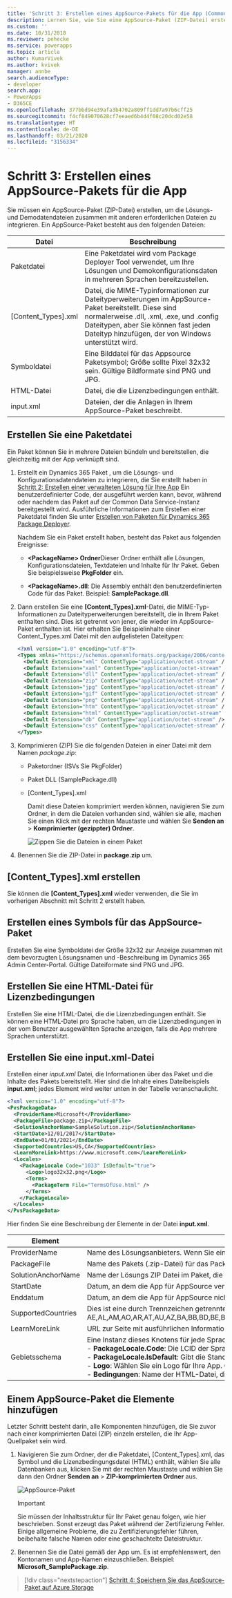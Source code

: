 ```yaml
---
title: 'Schritt 3: Erstellen eines AppSource-Pakets für die App (Common Data Service) | Microsoft Docs'
description: Lernen Sie, wie Sie eine AppSource-Paket (ZIP-Datei) erstellen, um die Lösungs- und Demodatendateien zusammen mit anderen erforderlichen Dateien zu integrieren.
ms.custom: ''
ms.date: 10/31/2018
ms.reviewer: pehecke
ms.service: powerapps
ms.topic: article
author: KumarVivek
ms.author: kvivek
manager: annbe
search.audienceType:
- developer
search.app:
- PowerApps
- D365CE
ms.openlocfilehash: 377bbd94e39afa3b4702a809ff1dd7a97b6cff25
ms.sourcegitcommit: f4cf849070628cf7eeaed6b4d4f08c20dcd02e58
ms.translationtype: HT
ms.contentlocale: de-DE
ms.lasthandoff: 03/21/2020
ms.locfileid: "3156334"
---
```

# <a name="step-3-create-an-appsource-package-for-your-app"></a>Schritt 3: Erstellen eines AppSource-Pakets für die App

Sie müssen ein AppSource-Paket (ZIP-Datei) erstellen, um die Lösungs- und Demodatendateien zusammen mit anderen erforderlichen Dateien zu integrieren. Ein AppSource-Paket besteht aus den folgenden Dateien:

|Datei|Beschreibung|
|--|--|
|Paketdatei|Eine Paketdatei wird vom Package Deployer Tool verwendet, um Ihre Lösungen und Demokonfigurationsdaten in mehreren Sprachen bereitzustellen.|
|[Content_Types].xml|Datei, die MIME-Typinformationen zur Dateityperweiterungen im AppSource-Paket bereitstellt. Diese sind normalerweise .dll, .xml, .exe, und .config Dateitypen, aber Sie können fast jeden Dateityp hinzufügen, der von Windows unterstützt wird.|
|Symboldatei|Eine Bilddatei für das Appsource Paketsymbol; Größe sollte Pixel 32x32 sein. Gültige Bildformate sind PNG und JPG.|
|HTML-Datei|Datei, die die Lizenzbedingungen enthält.|
|input.xml|Dateien, der die Anlagen in Ihrem AppSource-Paket beschreibt.|


## <a name="create-a-package-file"></a>Erstellen Sie eine Paketdatei

Ein Paket können Sie in mehrere Dateien bündeln und bereitstellen, die gleichzeitig mit der App verknüpft sind. 

1. Erstellt ein Dynamics 365 Paket , um die Lösungs- und Konfigurationsdatendateien zu integrieren, die Sie erstellt haben in [Schritt 2: Erstellen einer verwalteten Lösung für Ihre App](create-solution-app-appsource.md) Ein benutzerdefinierter Code, der ausgeführt werden kann, bevor, während oder nachdem das Paket auf der Common Data Service-Instanz bereitgestellt wird. Ausführliche Informationen zum Erstellen einer Paketdatei finden Sie unter [Erstellen von Paketen für Dynamics 365 Package Deployer](/dynamics365/customer-engagement/developer/create-packages-package-deployer).

    Nachdem Sie ein Paket erstellt haben, besteht das Paket aus folgenden Ereignisse:

    - **\<PackageName> Ordner**Dieser Ordner enthält alle Lösungen, Konfigurationsdateien, Textdateien und Inhalte für Ihr Paket. Geben Sie beispielsweise **PkgFolder** ein.  
  
    - **\<PackageName>.dll**: Die Assembly enthält den benutzerdefinierten Code für das Paket. Beispiel: **SamplePackage.dll**.

2. Dann erstellen Sie eine **[Content_Types].xml**-Datei, die MIME-Typ-Informationen zu Dateityperweiterungen bereitstellt, die in Ihrem Paket enthalten sind. Dies ist getrennt von jener, die wieder im AppSource-Paket enthalten ist. Hier erhalten Sie Beispielinhalte einer Content_Types.xml Datei mit den aufgelisteten Dateitypen:

    ```xml
    <?xml version="1.0" encoding="utf-8"?>
    <Types xmlns="https://schemas.openxmlformats.org/package/2006/content-types">
      <Default Extension="xml" ContentType="application/octet-stream" />
      <Default Extension="xaml" ContentType="application/octet-stream" />
      <Default Extension="dll" ContentType="application/octet-stream" />
      <Default Extension="zip" ContentType="application/octet-stream" />
      <Default Extension="jpg" ContentType="application/octet-stream" />
      <Default Extension="gif" ContentType="application/octet-stream" />
      <Default Extension="png" ContentType="application/octet-stream" />
      <Default Extension="htm" ContentType="application/octet-stream" />
      <Default Extension="html" ContentType="application/octet-stream" />
      <Default Extension="db" ContentType="application/octet-stream" />
      <Default Extension="css" ContentType="application/octet-stream" />
    </Types>
    ```

3. Komprimieren (ZIP) Sie die folgenden Dateien in einer Datei mit dem Namen *package.zip*:
   - Paketordner (ISVs Sie PkgFolder)
   - Paket DLL (SamplePackage.dll)
   - [Content_Types].xml

     Damit diese Dateien komprimiert werden können, navigieren Sie zum Ordner, in dem die Dateien vorhanden sind, wählen sie alle, machen Sie einen Klick mit der rechten Maustaste und wählen Sie **Senden an** > **Komprimierter (gezippter) Ordner**.

     ![Zippen Sie die Dateien in einem Paket](media/appsource-zip-package.png) 

4. Benennen Sie die ZIP-Datei in **package.zip** um.

## <a name="create-content_typesxml"></a>[Content_Types].xml erstellen

Sie können die **[Content_Types].xml** wieder verwenden, die Sie im vorherigen Abschnitt mit Schritt 2 erstellt haben.

## <a name="create-an-icon-for-your-appsource-package"></a>Erstellen eines Symbols für das AppSource-Paket

Erstellen Sie eine Symboldatei der Größe 32x32 zur Anzeige zusammen mit dem bevorzugten Lösungsnamen und -Beschreibung im Dynamics 365 Admin Center-Portal. Gültige Dateiformate sind PNG und JPG.

## <a name="create-an-html-file-for-license-terms"></a>Erstellen Sie eine HTML-Datei für Lizenzbedingungen

Erstellen Sie eine HTML-Datei, die die Lizenzbedingungen enthält. Sie können eine HTML-Datei pro Sprache haben, um die Lizenzbedingungen in der vom Benutzer ausgewählten Sprache anzeigen, falls die App mehrere Sprachen unterstützt.

## <a name="create-inputxml-file"></a>Erstellen Sie eine input.xml-Datei

Erstellen einer *input.xml* Datei, die Informationen über das Paket und die Inhalte des Pakets bereitstellt. Hier sind die Inhalte eines Dateibeispiels **input.xml**; jedes Element wird weiter unten in der Tabelle veranschaulicht.

```xml
<?xml version="1.0" encoding="utf-8"?>
<PvsPackageData>
  <ProviderName>Microsoft</ProviderName>
  <PackageFile>package.zip</PackageFile>
  <SolutionAnchorName>SampleSolution.zip</SolutionAnchorName>
  <StartDate>12/01/2017</StartDate>
  <EndDate>01/01/2021</EndDate>
  <SupportedCountries>US,CA</SupportedCountries>
  <LearnMoreLink>https://www.microsoft.com</LearnMoreLink>
  <Locales>
    <PackageLocale Code="1033" IsDefault="true">
      <Logo>logo32x32.png</Logo>
      <Terms>
        <PackageTerm File="TermsOfUse.html" />
      </Terms>
    </PackageLocale>
  </Locales>
</PvsPackageData>
```


Hier finden Sie eine Beschreibung der Elemente in der Datei **input.xml**.

|Element|Beschreibung|
|--|--|
|ProviderName|Name des Lösungsanbieters. Wenn Sie ein Team als Microsoft werden, geben Sie **Microsoft** an.|
|PackageFile|Name des Pakets (.zip-Datei) für das Package Deployer Tool. Dies sollte die Paketassembly, den Paketordner mit Ihren App-Anlagen und die Content_Types.xml-Datei enthalten. Die package.zip-Datei wird unter dem Abschnitt [Erstellen einer Paketdatei](#create-a-package-file) erstellt.|
|SolutionAnchorName|Name der Lösungs ZIP Datei im Paket, die für den Anzeigenamen und die Beschreibung der Lösungsanlagen verwendet wird.|
|StartDate|Datum, an dem die App für AppSource verfügbar ist. Das Datumsformat ist TT/MM/JJJJ.|
|Enddatum|Datum, an dem die App für AppSource nicht mehr verfügbar ist. Das Datumsformat ist TT/MM/JJJJ.|
|SupportedCountries|Dies ist eine durch Trennzeichen getrennte Liste mit Ländern oder Regionen, in denen die App verfügbar sein soll. Zurzeit werden folgende Länder unterstützt: AE,AL,AM,AO,AR,AT,AU,AZ,BA,BB,BD,BE,BG,BH,BM,BN,BO,BR,BY,CA,CH,CI,CL,CM,CO,CR,CV,CW,CY,CZ,DE,DK,DO,DZ,EC,EE,EG,ES,FI,FR,GB,GE,GH,GR,GT,HK,HN,HR,HU,ID,IE,IL,IN,IQ,IS,IT,JM,JO,JP,KE,KG,KN,KR,KW,KY,KZ,LB,LK,LT,LU,LV,LY,MA,MC,MD,ME,MK,MN,MO,MT,MU,MX,MY,NG,NI,NL,NO,NZ,OM,PA,PE,PH,PK,PL,PR,PS,PT,PY,QA,RO,RS,RU,RW,SA,SE,SG,SI,SK,SN,SV,TH,TM,TN,TR,TT,TW,UA,US,UY,UZ,VE,VI,VN,ZA,ZW|
|LearnMoreLink|URL zur Seite mit ausführlichen Informationen für dieses Paket.|
|Gebietsschema|Eine Instanz dieses Knotens für jede Sprache, die Sie in der bevorzugten Lösung der Benutzeroberfläche sichern möchten. Dieser Knoten enthält die folgenden untergeordneten Elemente:<br/>- **PackageLocale.Code**: Die LCID der Sprache für den Knoten. Beispiel: US-Englisch ist 1033<br/>- **PackageLocale.IsDefault**: Gibt die Standardsprache an. Diese wird als Ausweichsprache genutzt, wenn die Sprache, die vom Kunden ausgewählt wurde, nicht verfügbar ist.<br/>- **Logo**: Wählen Sie ein Logo für Ihre App. Größe des Bilds muss 32x32 sein. Gültige Bildformate sind PNG und JPG.<br/>- **Bedingungen**: Name der HTML-Datei, die Lizenzbedingungen für alle Sprachen enthält.|

## <a name="add-the-items-to-an-appsource-package"></a>Einem AppSource-Paket die Elemente hinzufügen

Letzter Schritt besteht darin, alle Komponenten hinzufügen, die Sie zuvor nach einer komprimierten Datei (ZIP) einzeln erstellen, die Ihr App-Quellpaket sein wird.

1. Navigieren Sie zum Ordner, der die Paketdatei, [Content_Types].xml, das Symbol und die Lizenzbedingungsdatei (HTML) enthält, wählen Sie alle Datenbanken aus, klicken Sie mit der rechten Maustaste und wählen Sie dann den Ordner **Senden an** > **ZIP-komprimierten Ordner** aus.

    ![AppSource-Paket](media/appsource-package.png)

    > [!IMPORTANT]
    > Sie müssen der Inhaltsstruktur für Ihr Paket genau folgen, wie hier beschrieben. Sonst erzeugt das Paket während der Zertifizierung Fehler. Einige allgemeine Probleme, die zu Zertifizierungsfehler führen, beibehalte falsche Namen oder eine geschachtelte Dateistruktur.

2. Benennen Sie die Datei gemäß der App um. Es ist empfehlenswert, den Kontonamen und App-Namen einzuschließen. Beispiel: **Microsoft_SamplePackage.zip**.
 

> [!div class="nextstepaction"]
> [Schritt 4: Speichern Sie das AppSource-Paket auf Azure Storage](store-appsource-package-azure-storage.md) 
